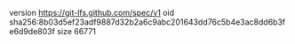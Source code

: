version https://git-lfs.github.com/spec/v1
oid sha256:8b03d5ef23adf9887d32b2a6c9abc201643dd76c5b4e3ac8dd6b3fe6d9de803f
size 66771
